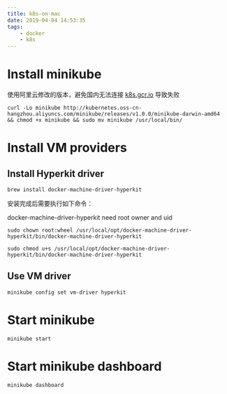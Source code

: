 ```yaml
---
title: k8s-on-mac
date: 2019-04-04 14:53:35
tags: 
    - docker
    - k8s
---
```


# Install minikube

使用阿里云修改的版本，避免国内无法连接 [k8s.gcr.io](https://k8s.gcr.io) 导致失败

`curl -Lo minikube http://kubernetes.oss-cn-hangzhou.aliyuncs.com/minikube/releases/v1.0.0/minikube-darwin-amd64 && chmod +x minikube && sudo mv minikube /usr/local/bin/`

# Install VM providers 

## Install Hyperkit driver

`brew install docker-machine-driver-hyperkit`

安装完成后需要执行如下命令：

docker-machine-driver-hyperkit need root owner and uid

`sudo chown root:wheel /usr/local/opt/docker-machine-driver-hyperkit/bin/docker-machine-driver-hyperkit`

`sudo chmod u+s /usr/local/opt/docker-machine-driver-hyperkit/bin/docker-machine-driver-hyperkit`

## Use VM driver

`minikube config set vm-driver hyperkit`

# Start minikube

`minikube start`

# Start minikube dashboard

`minikube dashboard`